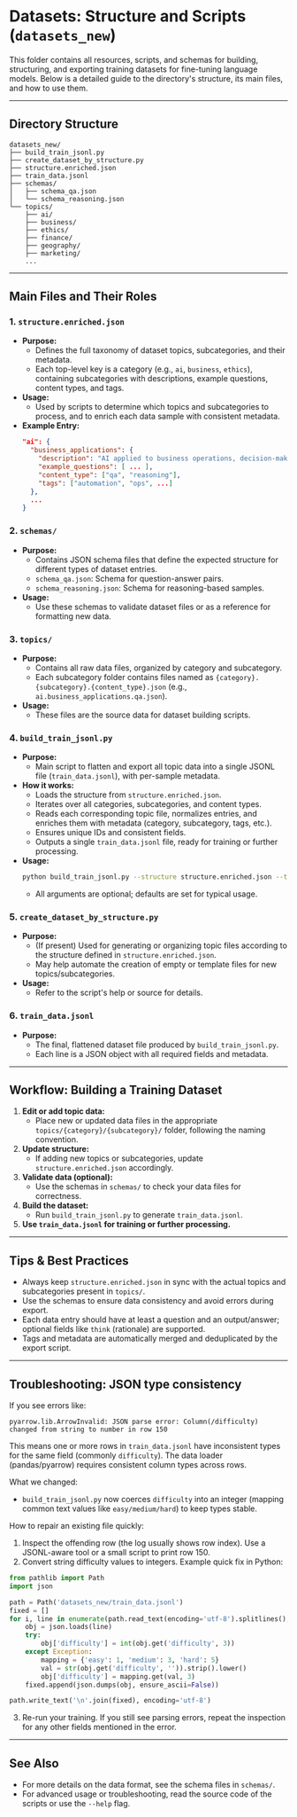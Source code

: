 # Datasets: Structure and Scripts (`datasets_new`)

This folder contains all resources, scripts, and schemas for building, structuring, and exporting training datasets for fine-tuning language models. Below is a detailed guide to the directory's structure, its main files, and how to use them.

---

## Directory Structure

```
datasets_new/
├── build_train_jsonl.py
├── create_dataset_by_structure.py
├── structure.enriched.json
├── train_data.jsonl
├── schemas/
│   ├── schema_qa.json
│   └── schema_reasoning.json
└── topics/
    ├── ai/
    ├── business/
    ├── ethics/
    ├── finance/
    ├── geography/
    ├── marketing/
    ...
```

---

## Main Files and Their Roles

### 1. `structure.enriched.json`

-   **Purpose:**
    -   Defines the full taxonomy of dataset topics, subcategories, and their metadata.
    -   Each top-level key is a category (e.g., `ai`, `business`, `ethics`), containing subcategories with descriptions, example questions, content types, and tags.
-   **Usage:**
    -   Used by scripts to determine which topics and subcategories to process, and to enrich each data sample with consistent metadata.
-   **Example Entry:**
    ```json
    "ai": {
      "business_applications": {
        "description": "AI applied to business operations, decision-making, automation, and ROI.",
        "example_questions": [ ... ],
        "content_type": ["qa", "reasoning"],
        "tags": ["automation", "ops", ...]
      },
      ...
    }
    ```

### 2. `schemas/`

-   **Purpose:**
    -   Contains JSON schema files that define the expected structure for different types of dataset entries.
    -   `schema_qa.json`: Schema for question-answer pairs.
    -   `schema_reasoning.json`: Schema for reasoning-based samples.
-   **Usage:**
    -   Use these schemas to validate dataset files or as a reference for formatting new data.

### 3. `topics/`

-   **Purpose:**
    -   Contains all raw data files, organized by category and subcategory.
    -   Each subcategory folder contains files named as `{category}.{subcategory}.{content_type}.json` (e.g., `ai.business_applications.qa.json`).
-   **Usage:**
    -   These files are the source data for dataset building scripts.

### 4. `build_train_jsonl.py`

-   **Purpose:**
    -   Main script to flatten and export all topic data into a single JSONL file (`train_data.jsonl`), with per-sample metadata.
-   **How it works:**
    -   Loads the structure from `structure.enriched.json`.
    -   Iterates over all categories, subcategories, and content types.
    -   Reads each corresponding topic file, normalizes entries, and enriches them with metadata (category, subcategory, tags, etc.).
    -   Ensures unique IDs and consistent fields.
    -   Outputs a single `train_data.jsonl` file, ready for training or further processing.
-   **Usage:**
    ```sh
    python build_train_jsonl.py --structure structure.enriched.json --topics-dir topics --output train_data.jsonl
    ```
    -   All arguments are optional; defaults are set for typical usage.

### 5. `create_dataset_by_structure.py`

-   **Purpose:**
    -   (If present) Used for generating or organizing topic files according to the structure defined in `structure.enriched.json`.
    -   May help automate the creation of empty or template files for new topics/subcategories.
-   **Usage:**
    -   Refer to the script's help or source for details.

### 6. `train_data.jsonl`

-   **Purpose:**
    -   The final, flattened dataset file produced by `build_train_jsonl.py`.
    -   Each line is a JSON object with all required fields and metadata.

---

## Workflow: Building a Training Dataset

1. **Edit or add topic data:**
    - Place new or updated data files in the appropriate `topics/{category}/{subcategory}/` folder, following the naming convention.
2. **Update structure:**
    - If adding new topics or subcategories, update `structure.enriched.json` accordingly.
3. **Validate data (optional):**
    - Use the schemas in `schemas/` to check your data files for correctness.
4. **Build the dataset:**
    - Run `build_train_jsonl.py` to generate `train_data.jsonl`.
5. **Use `train_data.jsonl` for training or further processing.**

---

## Tips & Best Practices

-   Always keep `structure.enriched.json` in sync with the actual topics and subcategories present in `topics/`.
-   Use the schemas to ensure data consistency and avoid errors during export.
-   Each data entry should have at least a question and an output/answer; optional fields like `think` (rationale) are supported.
-   Tags and metadata are automatically merged and deduplicated by the export script.

---

## Troubleshooting: JSON type consistency

If you see errors like:

```
pyarrow.lib.ArrowInvalid: JSON parse error: Column(/difficulty) changed from string to number in row 150
```

This means one or more rows in `train_data.jsonl` have inconsistent types for the same field (commonly `difficulty`). The data loader (pandas/pyarrow) requires consistent column types across rows.

What we changed:

-   `build_train_jsonl.py` now coerces `difficulty` into an integer (mapping common text values like `easy/medium/hard`) to keep types stable.

How to repair an existing file quickly:

1. Inspect the offending row (the log usually shows row index). Use a JSONL-aware tool or a small script to print row 150.
2. Convert string difficulty values to integers. Example quick fix in Python:

```python
from pathlib import Path
import json

path = Path('datasets_new/train_data.jsonl')
fixed = []
for i, line in enumerate(path.read_text(encoding='utf-8').splitlines(), start=1):
    obj = json.loads(line)
    try:
        obj['difficulty'] = int(obj.get('difficulty', 3))
    except Exception:
        mapping = {'easy': 1, 'medium': 3, 'hard': 5}
        val = str(obj.get('difficulty', '')).strip().lower()
        obj['difficulty'] = mapping.get(val, 3)
    fixed.append(json.dumps(obj, ensure_ascii=False))

path.write_text('\n'.join(fixed), encoding='utf-8')
```

3. Re-run your training. If you still see parsing errors, repeat the inspection for any other fields mentioned in the error.

---

## See Also

-   For more details on the data format, see the schema files in `schemas/`.
-   For advanced usage or troubleshooting, read the source code of the scripts or use the `--help` flag.
